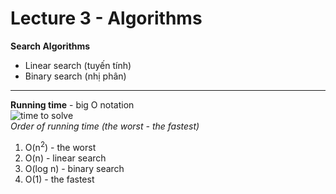 # Lecture 3 - Algorithms
**Search Algorithms**
- Linear search (tuyến tính)
- Binary search (nhị phân)

---
**Running time** - big O notation \
![time to solve](https://cs50.harvard.edu/x/2023/notes/3/cs50Week3Slide042.png) \
*Order of running time (the worst - the fastest)*
1. O(n<sup>2</sup>) - the worst
2. O(n) - linear search 
3. O(log n) - binary search
4. O(1) - the fastest 